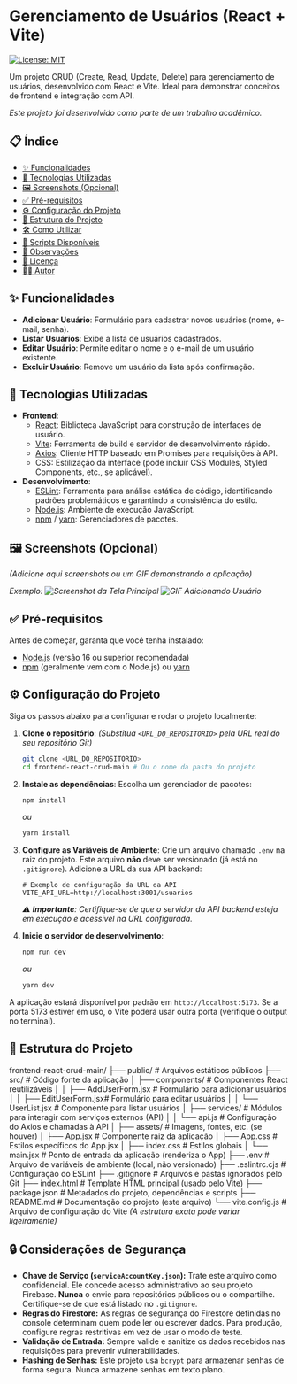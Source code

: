 # Gerenciamento de Usuários (React + Vite)

[![License: MIT](https://img.shields.io/badge/License-MIT-yellow.svg)](https://opensource.org/licenses/MIT) <!-- Exemplo de Badge de Licença -->

Um projeto CRUD (Create, Read, Update, Delete) para gerenciamento de usuários, desenvolvido com React e Vite. Ideal para demonstrar conceitos de frontend e integração com API.

*Este projeto foi desenvolvido como parte de um trabalho acadêmico.*

## 📋 Índice

-   [✨ Funcionalidades](#-funcionalidades)
-   [🚀 Tecnologias Utilizadas](#-tecnologias-utilizadas)
-   [🖼️ Screenshots (Opcional)](#️-screenshots-opcional)
-   [✅ Pré-requisitos](#-pré-requisitos)
-   [⚙️ Configuração do Projeto](#️-configuração-do-projeto)
-   [📁 Estrutura do Projeto](#-estrutura-do-projeto)
-   [🛠️ Como Utilizar](#️-como-utilizar)
-   [📜 Scripts Disponíveis](#-scripts-disponíveis)
-   [📝 Observações](#-observações)
-   [📄 Licença](#-licença)
-   [👨‍💻 Autor](#-autor)

## ✨ Funcionalidades

-   **Adicionar Usuário**: Formulário para cadastrar novos usuários (nome, e-mail, senha).
-   **Listar Usuários**: Exibe a lista de usuários cadastrados.
-   **Editar Usuário**: Permite editar o nome e o e-mail de um usuário existente.
-   **Excluir Usuário**: Remove um usuário da lista após confirmação.

## 🚀 Tecnologias Utilizadas

-   **Frontend**:
    -   [React](https://reactjs.org/): Biblioteca JavaScript para construção de interfaces de usuário.
    -   [Vite](https://vitejs.dev/): Ferramenta de build e servidor de desenvolvimento rápido.
    -   [Axios](https://axios-http.com/): Cliente HTTP baseado em Promises para requisições à API.
    -   CSS: Estilização da interface (pode incluir CSS Modules, Styled Components, etc., se aplicável).
-   **Desenvolvimento**:
    -   [ESLint](https://eslint.org/): Ferramenta para análise estática de código, identificando padrões problemáticos e garantindo a consistência do estilo.
    -   [Node.js](https://nodejs.org/): Ambiente de execução JavaScript.
    -   [npm](https://www.npmjs.com/) / [yarn](https://yarnpkg.com/): Gerenciadores de pacotes.

## 🖼️ Screenshots (Opcional)

*(Adicione aqui screenshots ou um GIF demonstrando a aplicação)*

*Exemplo:*
*![Screenshot da Tela Principal](link_para_sua_imagem.png)*
*![GIF Adicionando Usuário](link_para_seu_gif.gif)*

## ✅ Pré-requisitos

Antes de começar, garanta que você tenha instalado:

-   [Node.js](https://nodejs.org/) (versão 16 ou superior recomendada)
-   [npm](https://www.npmjs.com/) (geralmente vem com o Node.js) ou [yarn](https://yarnpkg.com/)

## ⚙️ Configuração do Projeto

Siga os passos abaixo para configurar e rodar o projeto localmente:

1.  **Clone o repositório**:
    *(Substitua `<URL_DO_REPOSITORIO>` pela URL real do seu repositório Git)*
    ```bash
    git clone <URL_DO_REPOSITORIO>
    cd frontend-react-crud-main # Ou o nome da pasta do projeto
    ```

2.  **Instale as dependências**:
    Escolha um gerenciador de pacotes:
    ```bash
    npm install
    ```
    *ou*
    ```bash
    yarn install
    ```

3.  **Configure as Variáveis de Ambiente**:
    Crie um arquivo chamado `.env` na raiz do projeto. Este arquivo **não** deve ser versionado (já está no `.gitignore`). Adicione a URL da sua API backend:
    ```env
    # Exemplo de configuração da URL da API
    VITE_API_URL=http://localhost:3001/usuarios
    ```
    *⚠️ **Importante**: Certifique-se de que o servidor da API backend esteja em execução e acessível na URL configurada.*

4.  **Inicie o servidor de desenvolvimento**:
    ```bash
    npm run dev
    ```
    *ou*
    ```bash
    yarn dev
    ```

A aplicação estará disponível por padrão em `http://localhost:5173`. Se a porta 5173 estiver em uso, o Vite poderá usar outra porta (verifique o output no terminal).

## 📁 Estrutura do Projeto
frontend-react-crud-main/ 
├── public/ # Arquivos estáticos públicos 
├── src/ # Código fonte da aplicação 
│ ├── components/ # Componentes React reutilizáveis 
│ │ ├── AddUserForm.jsx # Formulário para adicionar usuários
│ │ ├── EditUserForm.jsx# Formulário para editar usuários
│ │ └── UserList.jsx # Componente para listar usuários
│ ├── services/ # Módulos para interagir com serviços externos (API)
│ │ └── api.js # Configuração do Axios e chamadas à API
│ ├── assets/ # Imagens, fontes, etc. (se houver)
│ ├── App.jsx # Componente raiz da aplicação
│ ├── App.css # Estilos específicos do App.jsx
│ ├── index.css # Estilos globais
│ └── main.jsx # Ponto de entrada da aplicação (renderiza o App)
├── .env # Arquivo de variáveis de ambiente (local, não versionado)
├── .eslintrc.cjs # Configuração do ESLint
├── .gitignore # Arquivos e pastas ignorados pelo Git
├── index.html # Template HTML principal (usado pelo Vite)
├── package.json # Metadados do projeto, dependências e scripts
├── README.md # Documentação do projeto (este arquivo)
└── vite.config.js # Arquivo de configuração do Vite
*(A estrutura exata pode variar ligeiramente)*

## 🔒 Considerações de Segurança

*   **Chave de Serviço (`serviceAccountKey.json`):** Trate este arquivo como confidencial. Ele concede acesso administrativo ao seu projeto Firebase. **Nunca** o envie para repositórios públicos ou o compartilhe. Certifique-se de que está listado no `.gitignore`.
*   **Regras do Firestore:** As regras de segurança do Firestore definidas no console determinam quem pode ler ou escrever dados. Para produção, configure regras restritivas em vez de usar o modo de teste.
*   **Validação de Entrada:** Sempre valide e sanitize os dados recebidos nas requisições para prevenir vulnerabilidades.
*   **Hashing de Senhas:** Este projeto usa `bcrypt` para armazenar senhas de forma segura. Nunca armazene senhas em texto plano.
